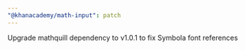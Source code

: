 ```yaml
---
"@khanacademy/math-input": patch
---
```


Upgrade mathquill dependency to v1.0.1 to fix Symbola font references
